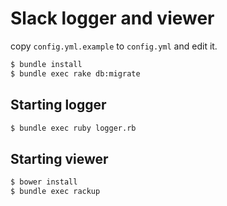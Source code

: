 # Slack logger and viewer

copy `config.yml.example` to `config.yml` and edit it.

```sh
$ bundle install
$ bundle exec rake db:migrate
```

## Starting logger

```sh
$ bundle exec ruby logger.rb
```

## Starting viewer

```sh
$ bower install
$ bundle exec rackup
```
